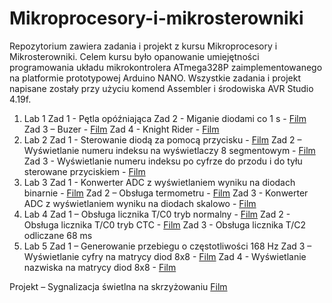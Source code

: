 # Mikroprocesory-i-mikrosterowniki

Repozytorium zawiera zadania i projekt z kursu Mikroprocesory i Mikrosterowniki. Celem kursu było opanowanie umiejętności programowania układu mikrokontrolera ATmega328P zaimplementowanego na platformie prototypowej Arduino NANO. Wszystkie zadania i projekt napisane zostały przy użyciu komend Assembler i środowiska AVR Studio 4.19f.

1.	Lab 1 
Zad 1 - Pętla opóźniająca
Zad 2 - Miganie diodami co 1 s - [Film](https://youtu.be/EP5dgAGTNZo)
Zad 3 – Buzer - [Film](https://youtu.be/KkdmHVcpa2I)
Zad 4 - Knight Rider - [Film](https://youtube.com/shorts/QglkY5_SGK0?feature=share)
2.	Lab 2 
Zad 1 - Sterowanie diodą za pomocą przycisku - [Film](https://youtube.com/shorts/d8vwYLtO3hY?feature=share)
Zad 2 – Wyświetlanie numeru indeksu na wyświetlaczy 8 segmentowym - [Film](https://youtu.be/kLUJErqGA8U)
Zad 3 -  Wyświetlanie numeru indeksu po cyfrze do przodu i do tyłu sterowane przyciskiem - [Film](https://youtu.be/Hj4jXT0fk1w)
3.	Lab 3
Zad 1 - Konwerter ADC z wyświetlaniem wyniku na diodach binarnie - [Film](https://youtu.be/g6KPizMbZKM)
Zad 2 – Obsługa termometru  - [Film](https://youtu.be/pW9g57mbclQ)
Zad 3 - Konwerter ADC z wyświetlaniem wyniku na diodach skalowo  - [Film](https://youtu.be/4g83YehPlSY)
4.	Lab 4
Zad 1 – Obsługa licznika T/C0 tryb normalny - [Film](https://youtu.be/9oSjVhQwHbM)
Zad 2 - Obsługa licznika T/C0 tryb CTC - [Film](https://youtu.be/7ZgGXaG6lFg)
Zad 3 - Obsługa licznika T/C2 odliczane 68 ms 
5.	Lab 5 
Zad 1 – Generowanie przebiegu o częstotliwości 168 Hz
Zad 3 – Wyświetlanie cyfry na matrycy diod 8x8 - [Film](https://youtu.be/g8Lf67IY35s)
Zad 4 - Wyświetlanie nazwiska na matrycy diod 8x8 - [Film](https://youtu.be/ei6fT8Y6e3w)

Projekt – Sygnalizacja świetlna na skrzyżowaniu [Film](https://youtu.be/QIGwiK6ZEMY)
